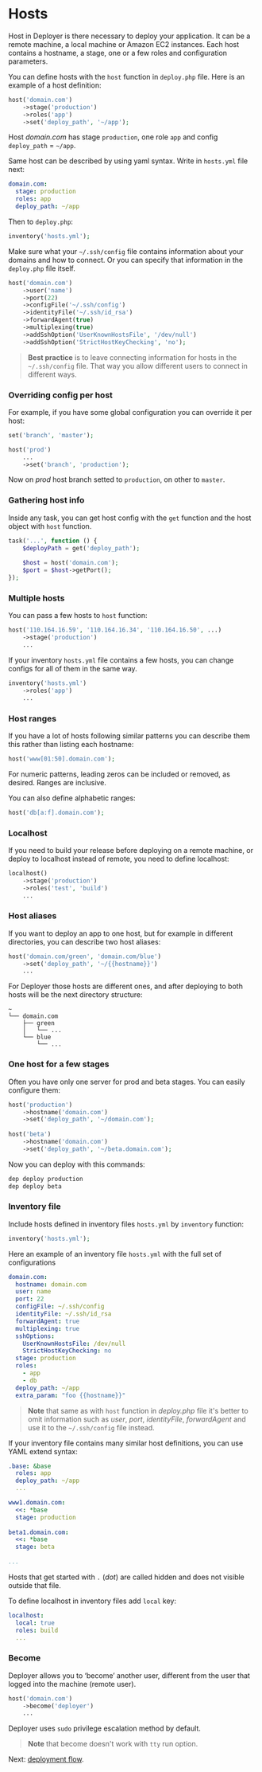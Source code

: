 # Hosts

Host in Deployer is there necessary to deploy your application. It can be a remote machine, a local machine or Amazon EC2 instances.
Each host contains a hostname, a stage, one or a few roles and configuration parameters. 

You can define hosts with the `host` function in `deploy.php` file. Here is an example of a host definition:

~~~php
host('domain.com')
    ->stage('production')
    ->roles('app')
    ->set('deploy_path', '~/app');
~~~

Host *domain.com* has stage `production`, one role `app` and config `deploy_path` = `~/app`.

Same host can be described by using yaml syntax. Write in `hosts.yml` file next:

~~~yaml
domain.com:
  stage: production
  roles: app
  deploy_path: ~/app
~~~

Then to `deploy.php`:

~~~php
inventory('hosts.yml');
~~~

Make sure what your `~/.ssh/config` file contains information about your domains and how to connect.
Or you can specify that information in the `deploy.php` file itself.

~~~php
host('domain.com')
    ->user('name')
    ->port(22)
    ->configFile('~/.ssh/config')
    ->identityFile('~/.ssh/id_rsa')
    ->forwardAgent(true)
    ->multiplexing(true)
    ->addSshOption('UserKnownHostsFile', '/dev/null')
    ->addSshOption('StrictHostKeyChecking', 'no');
~~~

> **Best practice** is to leave connecting information for hosts in the `~/.ssh/config` file.
> That way you allow different users to connect in different ways.

### Overriding config per host

For example, if you have some global configuration you can override it per host:

~~~php
set('branch', 'master');

host('prod')
    ...
    ->set('branch', 'production');
~~~

Now on _prod_ host branch setted to `production`, on other to `master`.

### Gathering host info

Inside any task, you can get host config with the `get` function and the host object with `host` function.

~~~php
task('...', function () {
    $deployPath = get('deploy_path');
    
    $host = host('domain.com');
    $port = $host->getPort();
});
~~~

### Multiple hosts

You can pass a few hosts to `host` function:

~~~php
host('110.164.16.59', '110.164.16.34', '110.164.16.50', ...)
    ->stage('production')
    ...
~~~

If your inventory `hosts.yml` file contains a few hosts, you can change configs for all of them in the same way.

~~~php
inventory('hosts.yml')
    ->roles('app')
    ...
~~~

### Host ranges

If you have a lot of hosts following similar patterns you can describe them this rather than listing each hostname:

~~~php
host('www[01:50].domain.com');
~~~

For numeric patterns, leading zeros can be included or removed, as desired. Ranges are inclusive. 

You can also define alphabetic ranges:

~~~php
host('db[a:f].domain.com');
~~~

### Localhost

If you need to build your release before deploying on a remote machine, or deploy to localhost instead of remote,
you need to define localhost:

~~~php
localhost()
    ->stage('production')
    ->roles('test', 'build')
    ...
~~~

### Host aliases

If you want to deploy an app to one host, but for example in different directories, you can describe two host aliases:

~~~php
host('domain.com/green', 'domain.com/blue')
    ->set('deploy_path', '~/{{hostname}}')
    ...
~~~

For Deployer those hosts are different ones, and after deploying to both hosts will be the next directory structure:

~~~
~
└── domain.com
    ├── green
    │   └── ...
    └── blue
        └── ...
~~~

### One host for a few stages

Often you have only one server for prod and beta stages. You can easily configure them:

~~~php
host('production')
    ->hostname('domain.com')
    ->set('deploy_path', '~/domain.com');
    
host('beta')
    ->hostname('domain.com')
    ->set('deploy_path', '~/beta.domain.com');    
~~~

Now you can deploy with this commands:

~~~sh
dep deploy production
dep deploy beta
~~~

### Inventory file

Include hosts defined in inventory files `hosts.yml` by `inventory` function:

~~~php
inventory('hosts.yml');
~~~

Here an example of an inventory file `hosts.yml` with the full set of configurations

~~~yaml
domain.com:
  hostname: domain.com
  user: name
  port: 22
  configFile: ~/.ssh/config
  identityFile: ~/.ssh/id_rsa
  forwardAgent: true
  multiplexing: true
  sshOptions:
    UserKnownHostsFile: /dev/null
    StrictHostKeyChecking: no
  stage: production
  roles:
    - app
    - db
  deploy_path: ~/app
  extra_param: "foo {{hostname}}"
~~~

> **Note** that same as with `host` function in *deploy.php* file it's better to omit information such as 
> *user*, *port*, *identityFile*, *forwardAgent* and use it to the `~/.ssh/config` file instead.

If your inventory file contains many similar host definitions, you can use YAML extend syntax:

~~~yaml
.base: &base
  roles: app
  deploy_path: ~/app
  ...

www1.domain.com:
  <<: *base
  stage: production
  
beta1.domain.com:
  <<: *base
  stage: beta
    
...
~~~

Hosts that get started with `.` (*dot*) are called hidden and does not visible outside that file.
 
To define localhost in inventory files add `local` key:

~~~yaml
localhost:
  local: true
  roles: build
  ...
~~~

### Become

Deployer allows you to ‘become’ another user, different from the user that logged into the machine (remote user).

~~~php
host('domain.com')
    ->become('deployer')
    ...
~~~

Deployer uses `sudo` privilege escalation method by default.

> **Note** that become doesn't work with `tty` run option.

Next: [deployment flow](flow.md).
